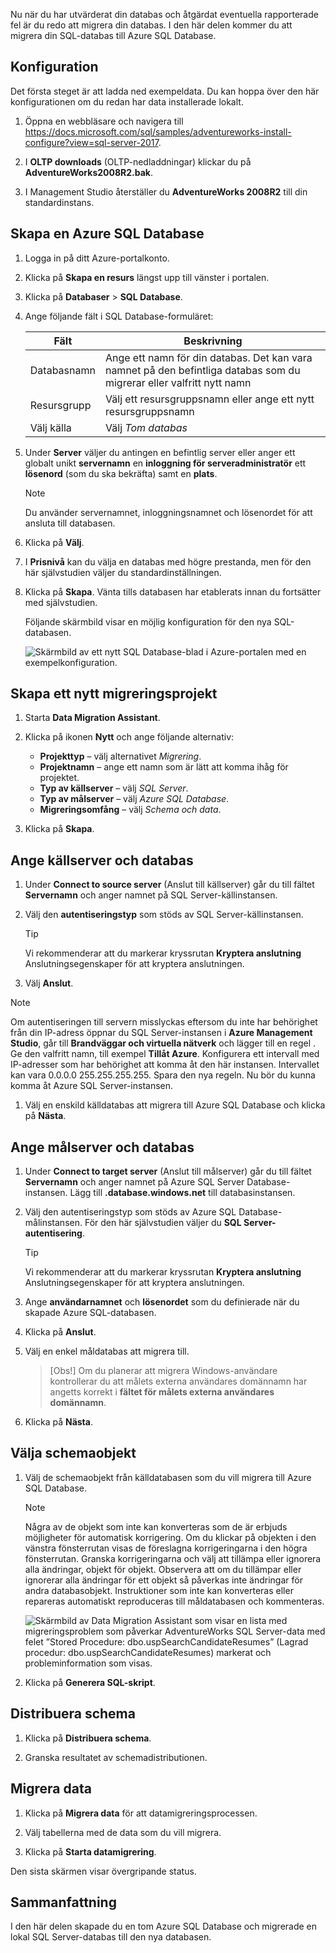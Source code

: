 Nu när du har utvärderat din databas och åtgärdat eventuella rapporterade fel är du redo att migrera din databas. I den här delen kommer du att migrera din SQL-databas till Azure SQL Database.

## <a name="setup"></a>Konfiguration

Det första steget är att ladda ned exempeldata. Du kan hoppa över den här konfigurationen om du redan har data installerade lokalt.

1. Öppna en webbläsare och navigera till https://docs.microsoft.com/sql/samples/adventureworks-install-configure?view=sql-server-2017.

1. I **OLTP downloads** (OLTP-nedladdningar) klickar du på **AdventureWorks2008R2.bak**.

1. I Management Studio återställer du **AdventureWorks 2008R2** till din standardinstans.

## <a name="create-an-azure-sql-database"></a>Skapa en Azure SQL Database

1. Logga in på ditt Azure-portalkonto.

1. Klicka på **Skapa en resurs** längst upp till vänster i portalen.

1. Klicka på **Databaser** > **SQL Database**.

1. Ange följande fält i SQL Database-formuläret:

    |Fält|Beskrivning|
    |-----|---|
    |Databasnamn|Ange ett namn för din databas. Det kan vara namnet på den befintliga databas som du migrerar eller valfritt nytt namn|
    |Resursgrupp|Välj ett resursgruppsnamn eller ange ett nytt resursgruppsnamn|
    |Välj källa|Välj *Tom databas*|

1. Under **Server** väljer du antingen en befintlig server eller anger ett globalt unikt **servernamn** en **inloggning för serveradministratör** ett **lösenord** (som du ska bekräfta) samt en **plats**.

    > [!NOTE]
    > Du använder servernamnet, inloggningsnamnet och lösenordet för att ansluta till databasen.

1. Klicka på **Välj**.

1. I **Prisnivå** kan du välja en databas med högre prestanda, men för den här självstudien väljer du standardinställningen.

1. Klicka på **Skapa**. Vänta tills databasen har etablerats innan du fortsätter med självstudien.

    Följande skärmbild visar en möjlig konfiguration för den nya SQL-databasen.

    ![Skärmbild av ett nytt SQL Database-blad i Azure-portalen med en exempelkonfiguration.](../media-draft/5-create-azure-sql-db.png)

## <a name="create-a-new-migration-project"></a>Skapa ett nytt migreringsprojekt

1. Starta **Data Migration Assistant**.

1. Klicka på ikonen **Nytt** och ange följande alternativ:

    - **Projekttyp** – välj alternativet *Migrering*.
    - **Projektnamn** – ange ett namn som är lätt att komma ihåg för projektet.
    - **Typ av källserver** – välj *SQL Server*.
    - **Typ av målserver** – välj *Azure SQL Database*.
    - **Migreringsomfång** – välj *Schema och data*.

1. Klicka på **Skapa**.

## <a name="specify-the-source-server-and-database"></a>Ange källserver och databas

1. Under **Connect to source server** (Anslut till källserver) går du till fältet **Servernamn** och anger namnet på SQL Server-källinstansen.

1. Välj den **autentiseringstyp** som stöds av SQL Server-källinstansen.
    > [!TIP]
    > Vi rekommenderar att du markerar kryssrutan **Kryptera anslutning** Anslutningsegenskaper för att kryptera anslutningen.

1. Välj **Anslut**.

> [!NOTE]
> Om autentiseringen till servern misslyckas eftersom du inte har behörighet från din IP-adress öppnar du SQL Server-instansen i **Azure Management Studio**, går till **Brandväggar och virtuella nätverk** och lägger till en regel . Ge den valfritt namn, till exempel **Tillåt Azure**. Konfigurera ett intervall med IP-adresser som har behörighet att komma åt den här instansen. Intervallet kan vara 0.0.0.0 255.255.255.255. Spara den nya regeln. Nu bör du kunna komma åt Azure SQL Server-instansen. 

1. Välj en enskild källdatabas att migrera till Azure SQL Database och klicka på **Nästa**.

## <a name="specify-the-target-server-and-database"></a>Ange målserver och databas

1. Under **Connect to target server** (Anslut till målserver) går du till fältet **Servernamn** och anger namnet på Azure SQL Server Database-instansen. Lägg till **.database.windows.net** till databasinstansen.

1. Välj den autentiseringstyp som stöds av Azure SQL Database-målinstansen. För den här självstudien väljer du **SQL Server-autentisering**.
    > [!TIP]
    > Vi rekommenderar att du markerar kryssrutan **Kryptera anslutning** Anslutningsegenskaper för att kryptera anslutningen.

1. Ange **användarnamnet** och **lösenordet** som du definierade när du skapade Azure SQL-databasen.

1. Klicka på **Anslut**.

1. Välj en enkel måldatabas att migrera till.
    > [Obs!] Om du planerar att migrera Windows-användare kontrollerar du att målets externa användares domännamn har angetts korrekt i **fältet för målets externa användares domännamn**.

1. Klicka på **Nästa**.

## <a name="select-schema-objects"></a>Välja schemaobjekt

1. Välj de schemaobjekt från källdatabasen som du vill migrera till Azure SQL Database.

    > [!NOTE]
    > Några av de objekt som inte kan konverteras som de är erbjuds möjligheter för automatisk korrigering. Om du klickar på objekten i den vänstra fönsterrutan visas de föreslagna korrigeringarna i den högra fönsterrutan. Granska korrigeringarna och välj att tillämpa eller ignorera alla ändringar, objekt för objekt. Observera att om du tillämpar eller ignorerar alla ändringar för ett objekt så påverkas inte ändringar för andra databasobjekt. Instruktioner som inte kan konverteras eller repareras automatiskt reproduceras till måldatabasen och kommenteras.

    ![Skärmbild av Data Migration Assistant som visar en lista med migreringsproblem som påverkar AdventureWorks SQL Server-data med felet ”Stored Procedure: dbo.uspSearchCandidateResumes” (Lagrad procedur: dbo.uspSearchCandidateResumes) markerat och probleminformation som visas.](../media-draft/5-suggested-fix.png)

1. Klicka på **Generera SQL-skript**.

## <a name="deploy-schema"></a>Distribuera schema

1. Klicka på **Distribuera schema**.

1. Granska resultatet av schemadistributionen.

## <a name="migrate-data"></a>Migrera data

1. Klicka på **Migrera data** för att datamigreringsprocessen.

1. Välj tabellerna med de data som du vill migrera.

1. Klicka på **Starta datamigrering**.

Den sista skärmen visar övergripande status.

## <a name="summary"></a>Sammanfattning

I den här delen skapade du en tom Azure SQL Database och migrerade en lokal SQL Server-databas till den nya databasen.